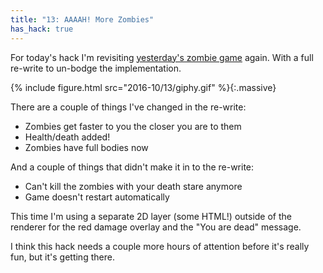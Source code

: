 ```yaml
---
title: "13: AAAAH! More Zombies"
has_hack: true
---
```


For today's hack I'm revisiting [yesterday's zombie game](/post/cardboctober-12) again. With a full re-write to un-bodge the implementation.

<!-- more -->

{% include figure.html src="2016-10/13/giphy.gif" %}{:.massive}

There are a couple of things I've changed in the re-write:

- Zombies get faster to you the closer you are to them
- Health/death added!
- Zombies have full bodies now

And a couple of things that didn't make it in to the re-write:

- Can't kill the zombies with your death stare anymore
- Game doesn't restart automatically

This time I'm using a separate 2D layer (some HTML!) outside of the renderer for the red damage overlay and the "You are dead" message.

I think this hack needs a couple more hours of attention before it's really fun, but it's getting there.
